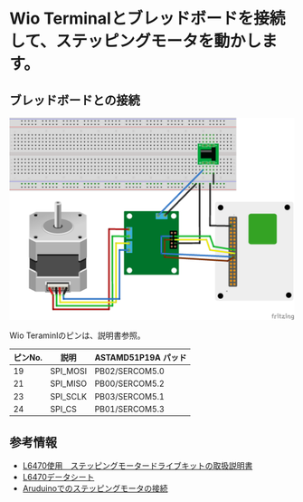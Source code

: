 # Wio Terminalとブレッドボードを接続して、ステッピングモータを動かします。

## ブレッドボードとの接続

![Breadboad](./images/stepper_motor_breadboard.png)


Wio Teraminlのピンは、説明書参照。

| ピンNo. | 説明     | ASTAMD51P19A パッド |
| ------- | -------- | ------------------  |
| 19      | SPI_MOSI | PB02/SERCOM5.0      |
| 21      | SPI_MISO | PB00/SERCOM5.2      |
| 23      | SPI_SCLK | PB03/SERCOM5.1      |
| 24      | SPI_CS   | PB01/SERCOM5.3      |

## 参考情報

* [L6470使用　ステッピングモータードライブキットの取扱説明書](https://akizukidenshi.com/download/ds/akizuki/AE-L6470_20190118.pdf)
* [L6470データシート](https://akizukidenshi.com/download/ds/st/L6470.pdf)
* [Aruduinoでのステッピングモータの接続](https://github.com/laurb9/StepperDriver)

